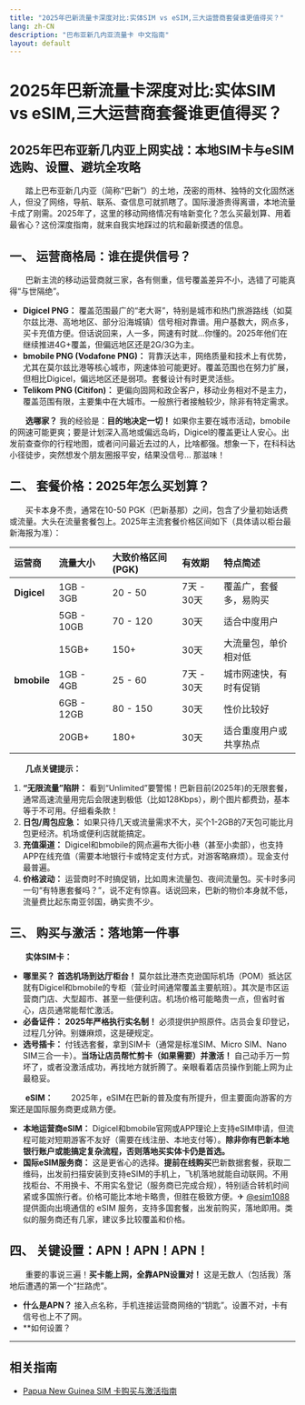 ```yaml
---
title: "2025年巴新流量卡深度对比:实体SIM vs eSIM,三大运营商套餐谁更值得买？"
lang: zh-CN
description: "巴布亚新几内亚流量卡 中文指南"
layout: default
---
```

# 2025年巴新流量卡深度对比:实体SIM vs eSIM,三大运营商套餐谁更值得买？

## 2025年巴布亚新几内亚上网实战：本地SIM卡与eSIM选购、设置、避坑全攻略

　　踏上巴布亚新几内亚（简称“巴新”）的土地，茂密的雨林、独特的文化固然迷人，但没了网络，导航、联系、查信息可就抓瞎了。国际漫游贵得离谱，本地流量卡成了刚需。2025年了，这里的移动网络情况有啥新变化？怎么买最划算、用着最省心？这份深度指南，就来自我实地踩过的坑和最新摸透的信息。

## 一、 运营商格局：谁在提供信号？

　　巴新主流的移动运营商就三家，各有侧重，信号覆盖差异不小，选错了可能真得“与世隔绝”。

*   **Digicel PNG：** 覆盖范围最广的“老大哥”，特别是城市和热门旅游路线（如莫尔兹比港、高地地区、部分沿海城镇）信号相对靠谱。用户基数大，网点多，买卡充值方便。但话说回来，人一多，网速有时就…你懂的。2025年他们在继续推进4G+覆盖，但偏远地区还是2G/3G为主。
*   **bmobile PNG (Vodafone PNG)：** 背靠沃达丰，网络质量和技术上有优势，尤其在莫尔兹比港等核心城市，网速体验可能更好。覆盖范围也在努力扩展，但相比Digicel，偏远地区还是弱项。套餐设计有时更灵活些。
*   **Telikom PNG (Citifon)：** 更偏向固网和政企客户，移动业务相对不是主力，覆盖范围有限，主要集中在大城市。一般旅行者接触较少，除非有特定需求。

　　**选哪家？** 我的经验是：**目的地决定一切！** 如果你主要在城市活动，bmobile的网速可能更爽；要是计划深入高地或偏远岛屿，Digicel的覆盖更让人安心。出发前查查你的行程地图，或者问问最近去过的人，比啥都强。想象一下，在科科达小径徒步，突然想发个朋友圈报平安，结果没信号… 那滋味！

## 二、 套餐价格：2025年怎么买划算？

　　买卡本身不贵，通常在10-50 PGK（巴新基那）之间，包含了少量初始话费或流量。大头在流量套餐包上。2025年主流套餐价格区间如下（具体请以柜台最新海报为准）：

| 运营商       | 流量大小       | 大致价格区间 (PGK) | 有效期       | 特点简述                     |
| :----------- | :------------- | :----------------- | :----------- | :--------------------------- |
| **Digicel**  | 1GB - 3GB      | 20 - 50            | 7天 - 30天   | 覆盖广，套餐多，易购买       |
|              | 5GB - 10GB     | 70 - 120           | 30天         | 适合中度用户                 |
|              | 15GB+          | 150+               | 30天         | 大流量包，单价相对低         |
| **bmobile**  | 1GB - 4GB      | 25 - 60            | 7天 - 30天   | 城市网速快，有时有促销       |
|              | 6GB - 12GB     | 80 - 150           | 30天         | 性价比较好                   |
|              | 20GB+          | 180+               | 30天         | 适合重度用户或共享热点       |

　　**几点关键提示：**

1.  **“无限流量”陷阱：** 看到“Unlimited”要警惕！巴新目前(2025年)的无限套餐，通常高速流量用完后会限速到极低（比如128Kbps），刷个图片都费劲，基本等于不可用。仔细看条款！
2.  **日包/周包应急：** 如果只待几天或流量需求不大，买个1-2GB的7天包可能比月包更经济。机场或便利店就能搞定。
3.  **充值渠道：** Digicel和bmobile的网点遍布大街小巷（甚至小卖部），也支持APP在线充值（需要本地银行卡或特定支付方式，对游客略麻烦）。现金支付最普遍。
4.  **价格波动：** 运营商时不时搞促销，比如周末流量包、夜间流量包。买卡时多问一句“有特惠套餐吗？”，说不定有惊喜。话说回来，巴新的物价本身就不低，流量费比起东南亚邻国，确实贵不少。

## 三、 购买与激活：落地第一件事

　　**实体SIM卡：**
*   **哪里买？** **首选机场到达厅柜台！** 莫尔兹比港杰克逊国际机场（POM）抵达区就有Digicel和bmobile的专柜（营业时间通常覆盖主要航班）。其次是市区运营商门店、大型超市、甚至一些便利店。机场价格可能略贵一点，但省时省心，店员通常能帮忙激活。
*   **必备证件：** **2025年严格执行实名制！** 必须提供护照原件。店员会复印登记，过程几分钟。别嫌麻烦，这是硬规定。
*   **选号插卡：** 付钱选套餐，拿到SIM卡（通常是标准SIM、Micro SIM、Nano SIM三合一卡）。**当场让店员帮忙剪卡（如果需要）并激活！** 自己动手万一剪坏了，或者没激活成功，再找地方就折腾了。亲眼看着店员操作到能上网为止最稳妥。

　　**eSIM：**
　　2025年，eSIM在巴新的普及度有所提升，但主要面向游客的方案还是国际服务商更成熟方便。

*   **本地运营商eSIM：** Digicel和bmobile官网或APP理论上支持eSIM申请，但流程可能对短期游客不友好（需要在线注册、本地支付等）。**除非你有巴新本地银行账户或能搞定复杂流程，否则落地买实体卡仍是首选。**
*   **国际eSIM服务商：** 这是更省心的选择。**提前在线购买**巴新数据套餐，获取二维码，出发前扫描安装到支持eSIM的手机上，飞机落地就能自动联网。不用找柜台、不用换卡、不用实名登记（服务商已完成合规），特别适合转机时间紧或多国旅行者。价格可能比本地卡略贵，但胜在极致方便。✈ [@esim1088](https://t.me/s/esim1088) 提供面向出境通信的 eSIM 服务，支持多国套餐，出发前购买，落地即用。类似的服务商还有几家，建议多比较覆盖和价格。

## 四、 关键设置：APN！APN！APN！

　　重要的事说三遍！**买卡能上网，全靠APN设置对！** 这是无数人（包括我）落地后遭遇的第一个“拦路虎”。

*   **什么是APN？** 接入点名称，手机连接运营商网络的“钥匙”。设置不对，卡有信号也上不了网。
*   **如何设置？

<!-- crosslink -->
---

## 相关指南

- [Papua New Guinea SIM 卡购买与激活指南](https://faciylike.github.io/papua-new-guinea-sim-guides)
